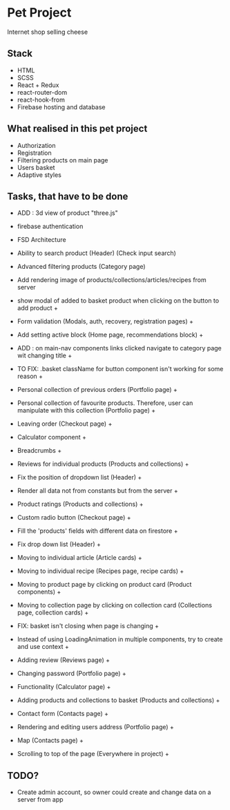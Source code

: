 # Pet Project
Internet shop selling cheese

## Stack
- HTML
- SCSS 
- React + Redux 
- react-router-dom 
- react-hook-from 
- Firebase hosting and database

## What realised in this pet project
- Authorization
- Registration
- Filtering products on main page
- Users basket
- Adaptive styles

## Tasks, that have to be done
- ADD : 3d view of product "three.js"
- firebase authentication
- FSD Architecture
- Ability to search product (Header) (Check input search)
- Advanced filtering products (Category page)
- Add rendering image of products/collections/articles/recipes from server

- show modal of added to basket product when clicking on the button to add product +
- Form validation (Modals, auth, recovery, registration pages) +
- Add setting active block (Home page, recommendations block) +
- ADD : on main-nav components links clicked navigate to category page wit changing title +
- TO FIX: .basket className for button component isn't working for some reason +
- Personal collection of previous orders (Portfolio page) +
- Personal collection of favourite products. Therefore, user can manipulate with this collection (Portfolio page) +
- Leaving order (Checkout page) +
- Calculator component +
- Breadcrumbs + 
- Reviews for individual products (Products and collections) +
- Fix the position of dropdown list (Header) +
- Render all data not from constants but from the server +
- Product ratings (Products and collections) +
- Custom radio button (Checkout page) +
- Fill the 'products' fields with different data on firestore +
- Fix drop down list (Header) +
- Moving to individual article (Article cards) +
- Moving to individual recipe (Recipes page, recipe cards) +
- Moving to product page by clicking on product card (Product components) +
- Moving to collection page by clicking on collection card (Collections page, collection cards) +
- FIX: basket isn't closing when page is changing +
- Instead of using LoadingAnimation in multiple components, try to create and use context +
- Adding review (Reviews page) +
- Changing password (Portfolio page) + 
- Functionality (Calculator page) +
- Adding products and collections to basket (Products and collections) +
- Contact form (Contacts page) +
- Rendering and editing users address (Portfolio page) +
- Map (Contacts page) +
- Scrolling to top of the page (Everywhere in project) +


## TODO? 
- Create admin account, so owner could create and change data on a server from app